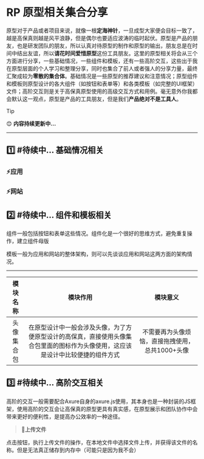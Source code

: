 # RP 原型相关集合分享
原型对于产品或者项目来说，就像一根<strong>定海神针</strong>，一旦成型大家便会目标一致了，越是高保真则越是风平浪静，但是偶尔也要适应波涛的临时起伏。原型是产品的朋友，也是研发团队的朋友，所以认真对待原型的制作和原型的输出，朋友总是在时间中结出友谊，所以<strong>请花时间爱惜原型</strong>这份工具朋友。这里的原型相关将会从三个方面进行分享，一些基础情况，一些组件和模板，还有一些高阶交互，这些出于我在原型层面的个人学习和整理分享，同时也集合了前人或者强人的分享力量，最终汇聚成较为<strong>零散的集合体</strong>。基础情况是一些原型的推荐建议和注意情况；原型组件和模板则原型设计的各大组件（如按钮和表单等）和各类模板（如完整的UI框架）文件；高阶交互则是关于高保真原型使用的高级交互方式和用例。毫无意外你我都会默认这一观点，原型是产品的工具朋友，但是我们<strong>产品绝对不是工具人</strong>。

> [!TIP]
> 😊 **内容持续更新中...**

---

## 1️⃣ #待续中... 基础情况相关

### ⚡应用

### ⚡网站


## 2️⃣ #待续中... 组件和模板相关

组件一般包括按钮和表单这些情况。组件化是一个很好的思维方式，避免重复操作，建立组件母版

模板一般为应用和网站的整体架构，则可以先谈谈应用和网站这两方面的架构情况。

---

| 模块名称 | 模块作用 | 模块意义 |
| :---: | :---: | :---: |
| 头像集合包 | 在原型设计中一般会涉及头像，为了方便原型设计的高保真，直接使用头像集合包里面的图标作为头像使用，这应该是设计中比较便捷的组件方式 | 不需要再为头像烦恼，直接拖拽使用，总共1000+头像 |


## 3️⃣ #待续中... 高阶交互相关

高阶的交互一般需要配合Axure自身的axure.js使用，其本身也是一种封装的JS框架，使用高阶的交互会让高保真的原型更具有真实感，在原型展示和团队协作中会带来更好的便利性，是提高办公效率的一种途径。

> **🔅上传文件**

点击按钮，执行上传文件的操作，在本地文件中选择文件上传，并获得该文件的名称。但是无法真正储存到内存中（可能只是因为我不会）

